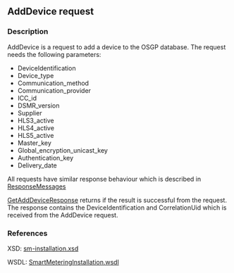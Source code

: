 ## AddDevice request

### Description
AddDevice is a request to add a device to the OSGP database. The request needs the following parameters:
- DeviceIdentification
- Device_type
- Communication_method
- Communication_provider
- ICC_id
- DSMR_version
- Supplier
- HLS3_active
- HLS4_active
- HLS5_active
- Master_key
- Global_encryption_unicast_key
- Authentication_key 
- Delivery_date

All requests have similar response behaviour which is described in [ResponseMessages](ResponseMessages.md)

[GetAddDeviceResponse](GetAddDeviceResponse.md) returns if the result is successful from the request. The response contains the DeviceIdentification and CorrelationUid which is received from the AddDevice request.

### References

XSD: [sm-installation.xsd](https://github.com/OSGP/Platform/blob/development/osgp-adapter-ws-smartmetering/src/main/webapp/WEB-INF/wsdl/smartmetering/schemas/SmartMeteringInstallation.xsd)

WSDL: [SmartMeteringInstallation.wsdl](https://github.com/OSGP/Platform/blob/development/osgp-adapter-ws-smartmetering/src/main/webapp/WEB-INF/wsdl/smartmetering/SmartMeteringInstallation.wsdl)
